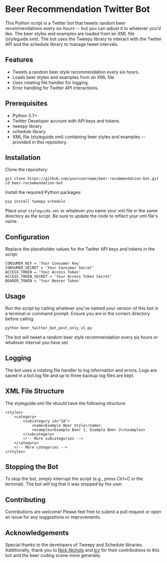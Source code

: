 # Beer Recommendation Twitter Bot
This Python script is a Twitter bot that tweets random beer recommendations every six hours -- but you can adjust it to whatever you'd like. The beer styles and examples are loaded from an XML file (styleguide.xml). The bot uses the Tweepy library to interact with the Twitter API and the schedule library to manage tweet intervals.

## Features
- Tweets a random beer style recommendation every six hours.
- Loads beer styles and examples from an XML file.
- Uses rotating file handler for logging.
- Error handling for Twitter API interactions.
  
## Prerequisites
- Python 3.7+
- Twitter Developer account with API keys and tokens
- tweepy library
- schedule library
- XML file (styleguide.xml) containing beer styles and examples -- provided in this repository.

## Installation
Clone the repository:
```
git clone https://github.com/yourusername/beer-recommendation-bot.git
cd beer-recommendation-bot
```

Install the required Python packages:
```
pip install tweepy schedule
```

Place your `styleguide.xml` or whatever you name your xml file in the same directory as the script. Be sure to update the code to reflect your xml file's name. 

## Configuration
Replace the placeholder values for the Twitter API keys and tokens in the script:
```
CONSUMER_KEY = 'Your Consumer Key'
CONSUMER_SECRET = 'Your Consumer Secret'
ACCESS_TOKEN = 'Your Access Token'
ACCESS_TOKEN_SECRET = 'Your Access Token Secret'
BEARER_TOKEN = 'Your Bearer Token'
```

## Usage
Run the script by calling whatever you've named your version of this bot in a terminal or command prompt. Ensure you are in the correct directory before calling. 
```
python beer_twitter_bot_post_only_v1.py
```
The bot will tweet a random beer style recommendation every six hours or whatever interval you have set. 

## Logging
The bot uses a rotating file handler to log information and errors. Logs are saved in a bot.log file and up to three backup log files are kept. 

## XML File Structure
The styleguide.xml file should have the following structure:
```
<styles>
    <category>
        <subcategory id="1A">
            <name>Example Beer Style</name>
            <examples>Example Beer 1, Example Beer 2</examples>
        </subcategory>
        <!-- More subcategories -->
    </category>
    <!-- More categories -->
</styles>
```

## Stopping the Bot
To stop the bot, simply interrupt the script (e.g., press Ctrl+C in the terminal). The bot will log that it was stopped by the user.

## Contributing
Contributions are welcome! Please feel free to submit a pull request or open an issue for any suggestions or improvements.

## Acknowledgements
Special thanks to the developers of Tweepy and Schedule libraries.
Additionally, thank you to [Nick Nichols](https://github.com/nnichols) and [jcv](https://github.com/jcvernaleo/) for their contributions to this bot and the beer coding scene more generally. 
